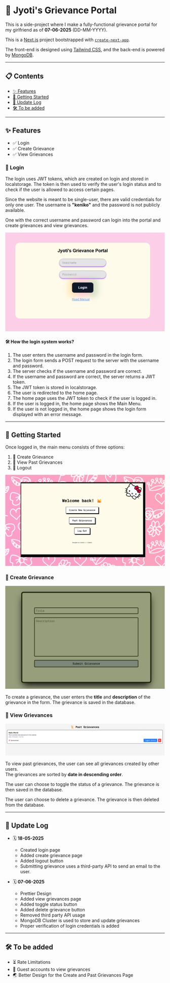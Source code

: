# 📢 Jyoti's Grievance Portal

This is a side-project where I make a fully-functional grievance portal for my girlfriend as of **07-06-2025** (DD-MM-YYYY).

This is a [Next.js](https://nextjs.org/) project bootstrapped with [`create-next-app`](https://github.com/vercel/next.js/tree/canary/packages/create-next-app).

The front-end is designed using [Tailwind CSS](https://tailwindcss.com/), and the back-end is powered by [MongoDB](https://www.mongodb.com/).

---

## 📋 Contents
- [✨ Features](#features)
- [🚀 Getting Started](#getting-started)
- [📝 Update Log](#update-log)
- [🛠️ To be added](#to-be-added)

---

## ✨ Features <a id="features"></a>
- ✅ Login
- ✅ Create Grievance
- ✅ View Grievances

### 🔐 Login <a id="login"></a>

The login uses JWT tokens, which are created on login and stored in localstorage. The token is then used to verify the user's login status and to check if the user is allowed to access certain pages.

Since the website is meant to be single-user, there are valid credentials for only one user. The username is **"keniko"** and the password is not publicly available.

One with the correct username and password can login into the portal and create grievances and view grievances.

![Image not loaded](/login_image.png)

#### 🛠️ How the login system works? <a id="how-login-works"></a>

1. The user enters the username and password in the login form.
2. The login form sends a POST request to the server with the username and password.
3. The server checks if the username and password are correct.
4. If the username and password are correct, the server returns a JWT token.
5. The JWT token is stored in localstorage.
6. The user is redirected to the home page.
7. The home page uses the JWT token to check if the user is logged in.
8. If the user is logged in, the home page shows the Main Menu.
9. If the user is not logged in, the home page shows the login form displayed with an error message.

---

## 🚀 Getting Started <a id="getting-started"></a>

Once logged in, the main menu consists of three options:

1. 📝 Create Grievance  
2. 📜 View Past Grievances  
3. 🚪 Logout

![Image not loaded](/main_menu.png)

### 📝 Create Grievance <a id="create-grievance"></a>
![Image not loaded](/create.png)

To create a grievance, the user enters the **title** and **description** of the grievance in the form. The grievance is saved in the database.

### 📜 View Grievances <a id="view-grievances"></a>
![Image not loaded](/past.png)

To view past grievances, the user can see all grievances created by other users.  
The grievances are sorted by **date in descending order**.

The user can choose to toggle the status of a grievance. The grievance is then saved in the database.

The user can choose to delete a grievance. The grievance is then deleted from the database.

---

## 📝 Update Log <a id="update-log"></a>
- 🗓️ **18-05-2025**  
    - Created login page  
    - Added create grievance page  
    - Added logout button  
    - Submitting grievance uses a third-party API to send an email to the user.  

- 🗓️ **07-06-2025**  
    - Prettier Design
    - Added view grievances page  
    - Added toggle status button  
    - Added delete grievance button  
    - Removed third party API usage  
    - MongoDB Cluster is used to store and update grievances  
    - Proper verification of login credentials is added  

---

## 🛠️ To be added <a id="to-be-added"></a>
- ⏳ Rate Limitations  
- 👥 Guest accounts to view grievances  
- 🌏 Better Design for the Create and Past Grievances Page
